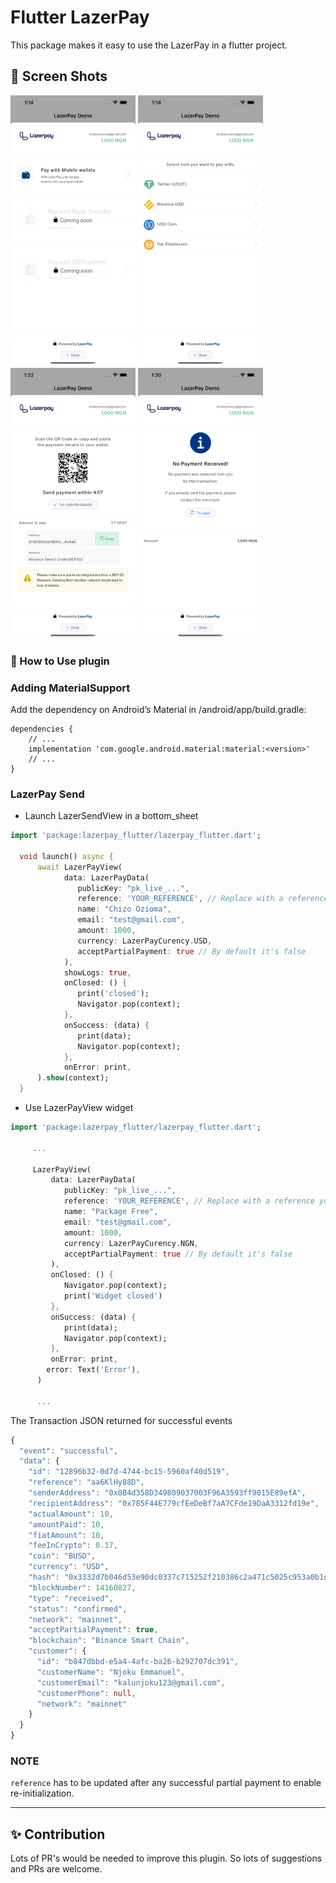 # Flutter LazerPay

This package makes it easy to use the LazerPay in a flutter project.

## 📸 Screen Shots

<p float="left">
<img src="https://github.com/LazerPay-Finance/lazerpay_flutter/blob/main/1.png?raw=true" width="200">
<img src="https://github.com/LazerPay-Finance/lazerpay_flutter/blob/main/2.png?raw=true" width="200">
<img src="https://github.com/LazerPay-Finance/lazerpay_flutter/blob/main/3.png?raw=true" width="200">
<img src="https://github.com/LazerPay-Finance/lazerpay_flutter/blob/main/4.png?raw=true" width="200">
</p>

### 🚀 How to Use plugin

### Adding MaterialSupport

Add the dependency on Android’s Material in <my-app>/android/app/build.gradle:

```
dependencies {
    // ...
    implementation 'com.google.android.material:material:<version>'
    // ...
}
```

### LazerPay Send

- Launch LazerSendView in a bottom_sheet

```dart
import 'package:lazerpay_flutter/lazerpay_flutter.dart';

  void launch() async {
      await LazerPayView(
            data: LazerPayData(
               publicKey: "pk_live_...",
               reference: 'YOUR_REFERENCE', // Replace with a reference you generated
               name: "Chizo Ozioma",
               email: "test@gmail.com",
               amount: 1000,
               currency: LazerPayCurency.USD,
               acceptPartialPayment: true // By default it's false
            ),
            showLogs: true,
            onClosed: () {
               print('closed');
               Navigator.pop(context);
            },
            onSuccess: (data) {
               print(data);
               Navigator.pop(context);
            },
            onError: print,
      ).show(context);
  }
```

- Use LazerPayView widget

```dart
import 'package:lazerpay_flutter/lazerpay_flutter.dart';

     ...

     LazerPayView(
         data: LazerPayData(
            publicKey: "pk_live_...",
            reference: 'YOUR_REFERENCE', // Replace with a reference you generated
            name: "Package Free",
            email: "test@gmail.com",
            amount: 1000,
            currency: LazerPayCurency.NGN,
            acceptPartialPayment: true // By default it's false
         ),
         onClosed: () {
            Navigator.pop(context);
            print('Widget closed')
         },
         onSuccess: (data) {
            print(data);
            Navigator.pop(context);
         },
         onError: print,
        error: Text('Error'),
      )

      ...

```

The Transaction JSON returned for successful events

```ts
{
  "event": "successful",
  "data": {
    "id": "12896b32-0d7d-4744-bc15-5960af40d519",
    "reference": "aa6KlHy88D",
    "senderAddress": "0x0B4d358D349809037003F96A3593ff9015E89efA",
    "recipientAddress": "0x785F44E779cfEeDeBf7aA7CFde19DaA3312fd19e",
    "actualAmount": 10,
    "amountPaid": 10,
    "fiatAmount": 10,
    "feeInCrypto": 0.17,
    "coin": "BUSD",
    "currency": "USD",
    "hash": "0x3332d7b046d53e90dc0337c715252f210386c2a471c5025c953a0b1d9bc90593",
    "blockNumber": 14160827,
    "type": "received",
    "status": "confirmed",
    "network": "mainnet",
    "acceptPartialPayment": true,
    "blockchain": "Binance Smart Chain",
    "customer": {
      "id": "b847dbbd-e5a4-4afc-ba26-b292707dc391",
      "customerName": "Njoku Emmanuel",
      "customerEmail": "kalunjoku123@gmail.com",
      "customerPhone": null,
      "network": "mainnet"
    }
  }
}
```
    
### NOTE
`reference` has to be updated after any successful partial payment to enable re-initialization.

---

## ✨ Contribution

Lots of PR's would be needed to improve this plugin. So lots of suggestions and PRs are welcome.
